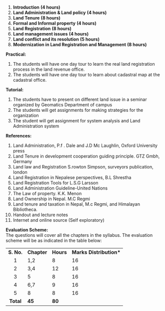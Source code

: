 1. **Introduction** **(4 hours)**
2. **Land Administration & Land policy** **(4 hours)**
3. **Land Tenure** **(8 hours)**
4. **Formal and Informal property** **(4 hours)**
5. **Land Registration** **(8 hours)**
6. **Land management issues** **(4 hours)**
7. **Land conflict and its resolution** **(5 hours)**
8. **Modernization in Land Registration and Management** **(8 hours)**

**Practical:**

1. The students will have one day tour to learn the real land registration process in the land revenue office.
2. The students will have one day tour to learn about cadastral map at the cadastral office.

**Tutorial:**

1. The students have to present on different land issue in a seminar organized by Geomatics Department of campus
2. The students will get assignments for making strategies for the organization
3. The student will get assignment for system analysis and Land Administration system

**References:**

1. Land Administration, P.f . Dale and J.D Mc Laughlin, Oxford University press
2. Land Tenure in development cooperation guiding principle. GTZ Gmbh, Germany
3. Land law and Registration S.rowton Simpson, surveyors publication, london
4. Land Registration in Nepalese perspectives, B.L Shrestha
5. Land Registration Tools for L.S.G Larsson
6. Land Administration Guideline-United Nations
7. The Law of property. K.K. Menon
8. Land Ownership in Nepal. M.C Regmi
9. Land tenure and taxation in Nepal, M.c Regmi, and Himalayan Bibliotheca.
10. Handout and lecture notes
11. Internet and online source (Self exploratory)

**Evaluation Scheme:**  
The questions will cover all the chapters in the syllabus. The evaluation scheme will be as indicated in the table below:

|            |             |           |                          |
| :--------: | ----------- | --------- | ------------------------ |
| **S. No.** | **Chapter** | **Hours** | **Marks Distribution\*** |
|     1      | 1,2         | 8         | 16                       |
|     2      | 3,4         | 12        | 16                       |
|     3      | 5           | 8         | 16                       |
|     4      | 6,7         | 9         | 16                       |
|     5      | 8           | 8         | 16                       |
| **Total**  | **45**      | **80**    |


